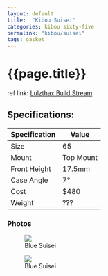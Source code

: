 ```yaml
---
layout: default
title:  "Kibou Suisei"
categories: kibou sixty-five
permalink: "kibou/suisei"
tags: gasket
---
```

# {{page.title}}

ref link: [Lulzthax Build Stream](https://youtu.be/HBAxVraossM)


## Specifications:

| Specification | Value |
|---|---|
| Size | 65 |
| Mount | Top Mount |
| Front Height | 17.5mm |
| Case Angle | 7° |
| Cost | $480 |
| Weight | ??? |


### Photos

<figure>
  <img src="{{ 'assets/images/kibou/suisei/suisei.1.png' | relative_url }}">
  <figcaption>Blue Suisei</figcaption>
</figure>

<figure>
  <img src="{{ 'assets/images/kibou/suisei/suisei.2.png' | relative_url }}">
  <figcaption>Blue Suisei</figcaption>
</figure>
